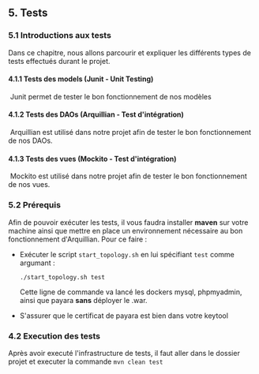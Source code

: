 ## 5. Tests

### 5.1 Introductions aux tests

Dans ce chapitre, nous allons parcourir et expliquer les différents types de tests effectués durant le projet.

#### 	4.1.1 Tests des models (Junit - Unit Testing)

​		Junit permet de tester le bon fonctionnement de nos modèles

#### 	4.1.2 Tests des DAOs (Arquillian - Test d'intégration)

​		Arquillian est utilisé dans notre projet afin de tester le bon fonctionnement de nos DAOs.

#### 	4.1.3 Tests des vues (Mockito - Test d'intégration)

​		Mockito est utilisé dans notre projet afin de tester le bon fonctionnement de nos vues.

### 5.2 Prérequis

Afin de pouvoir exécuter les tests, il vous faudra installer **maven** sur votre machine ainsi que mettre en place un environnement nécessaire au bon fonctionnement d'Arquillian. Pour ce faire : 

- Exécuter le script `start_topology.sh` en lui spécifiant `test` comme argumant : 

  `./start_topology.sh test`

  Cette ligne de commande va lancé les dockers mysql, phpmyadmin, ainsi que payara **sans** déployer le .war.

- S'assurer que le certificat de payara est bien dans votre keytool

### 4.2 Execution des tests

Après avoir executé l'infrastructure de tests, il faut aller dans le dossier projet et executer la commande  `mvn clean test`



